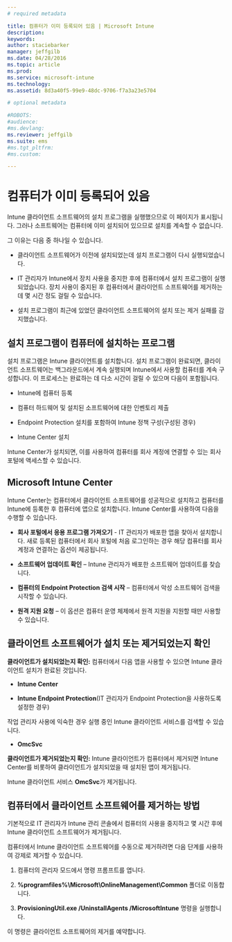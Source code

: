 ```yaml
---
# required metadata

title: 컴퓨터가 이미 등록되어 있음 | Microsoft Intune
description:
keywords:
author: staciebarker
manager: jeffgilb
ms.date: 04/28/2016
ms.topic: article
ms.prod:
ms.service: microsoft-intune
ms.technology:
ms.assetid: 8d3a40f5-99e9-48dc-9706-f7a3a23e5704

# optional metadata

#ROBOTS:
#audience:
#ms.devlang:
ms.reviewer: jeffgilb
ms.suite: ems
#ms.tgt_pltfrm:
#ms.custom:

---
```



# 컴퓨터가 이미 등록되어 있음
Intune 클라이언트 소프트웨어의 설치 프로그램을 실행했으므로 이 페이지가 표시됩니다. 그러나 소프트웨어는 컴퓨터에 이미 설치되어 있으므로 설치를 계속할 수 없습니다.

그 이유는 다음 중 하나일 수 있습니다.

-   클라이언트 소프트웨어가 이전에 설치되었는데 설치 프로그램이 다시 실행되었습니다.

-   IT 관리자가 Intune에서 장치 사용을 중지한 후에 컴퓨터에서 설치 프로그램이 실행되었습니다. 장치 사용이 중지된 후 컴퓨터에서 클라이언트 소프트웨어를 제거하는 데 몇 시간 정도 걸릴 수 있습니다.

-   설치 프로그램이 최근에 있었던 클라이언트 소프트웨어의 설치 또는 제거 실패를 감지했습니다.

## 설치 프로그램이 컴퓨터에 설치하는 프로그램
설치 프로그램은 Intune 클라이언트를 설치합니다. 설치 프로그램이 완료되면, 클라이언트 소프트웨어는 백그라운드에서 계속 실행되며 Intune에서 사용할 컴퓨터를 계속 구성합니다. 이 프로세스는 완료하는 데 다소 시간이 걸릴 수 있으며 다음이 포함됩니다.

-   Intune에 컴퓨터 등록

-   컴퓨터 하드웨어 및 설치된 소프트웨어에 대한 인벤토리 제출

-   Endpoint Protection 설치를 포함하여 Intune 정책 구성(구성된 경우)

-   Intune Center 설치

Intune Center가 설치되면, 이를 사용하여 컴퓨터를 회사 계정에 연결할 수 있는 회사 포털에 액세스할 수 있습니다.

## Microsoft Intune Center
Intune Center는 컴퓨터에서 클라이언트 소프트웨어를 성공적으로 설치하고 컴퓨터를 Intune에 등록한 후 컴퓨터에 앱으로 설치합니다. Intune Center를 사용하여 다음을 수행할 수 있습니다.

-   **회사 포털에서 응용 프로그램 가져오기** - IT 관리자가 배포한 앱을 찾아서 설치합니다. 새로 등록된 컴퓨터에서 회사 포털에 처음 로그인하는 경우 해당 컴퓨터를 회사 계정과 연결하는 옵션이 제공됩니다.

-   **소프트웨어 업데이트 확인** – Intune 관리자가 배포한 소프트웨어 업데이트를 찾습니다.

-   **컴퓨터의 Endpoint Protection 검색 시작** – 컴퓨터에서 악성 소프트웨어 검색을 시작할 수 있습니다.

-   **원격 지원 요청** – 이 옵션은 컴퓨터 운영 체제에서 원격 지원을 지원할 때만 사용할 수 있습니다.

## 클라이언트 소프트웨어가 설치 또는 제거되었는지 확인
**클라이언트가 설치되었는지 확인:**
컴퓨터에서 다음 앱을 사용할 수 있으면 Intune 클라이언트 설치가 완료된 것입니다.

-   **Intune Center**

-   **Intune Endpoint Protection**(IT 관리자가 Endpoint Protection을 사용하도록 설정한 경우)

작업 관리자 사용에 익숙한 경우 실행 중인 Intune 클라이언트 서비스를 검색할 수 있습니다.

-   **OmcSvc**

**클라이언트가 제거되었는지 확인:**
Intune 클라이언트가 컴퓨터에서 제거되면 Intune Center를 비롯하여 클라이언트가 설치되었을 때 설치된 앱이 제거됩니다.

Intune 클라이언트 서비스 **OmcSvc**가 제거됩니다.

## 컴퓨터에서 클라이언트 소프트웨어를 제거하는 방법
기본적으로 IT 관리자가 Intune 관리 콘솔에서 컴퓨터의 사용을 중지하고 몇 시간 후에 Intune 클라이언트 소프트웨어가 제거됩니다.

컴퓨터에서 Intune 클라이언트 소프트웨어를 수동으로 제거하려면 다음 단계를 사용하여 강제로 제거할 수 있습니다.

1.  컴퓨터의 관리자 모드에서 명령 프롬프트를 엽니다.

2.  **%programfiles%\Microsoft\OnlineManagement\Common** 폴더로 이동합니다.

3.  **ProvisioningUtil.exe /UninstallAgents /MicrosoftIntune** 명령을 실행합니다.

이 명령은 클라이언트 소프트웨어의 제거를 예약합니다.



<!--HONumber=May16_HO1-->


